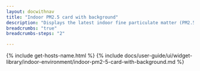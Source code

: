 ```yaml
---
layout: docwithnav
title: "Indoor PM2.5 card with background"
description: "Displays the latest indoor fine particulate matter (PM2.5) telemetry in a scalable rectangle card with the background image."
breadcrumbs: "true"
breadcrumbs-steps: "2"

---
```

{% include get-hosts-name.html %}
{% include docs/user-guide/ui/widget-library/indoor-environment/indoor-pm2-5-card-with-background.md %}
